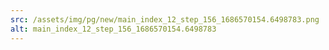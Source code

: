 ```yaml
---
src: /assets/img/pg/new/main_index_12_step_156_1686570154.6498783.png
alt: main_index_12_step_156_1686570154.6498783
---
```

